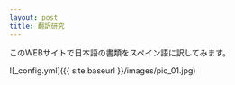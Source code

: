 ```yaml
---
layout: post
title: 翻訳研究
---
```


このWEBサイトで日本語の書類をスペイン語に訳してみます。

![_config.yml]({{ site.baseurl }}/images/pic_01.jpg)


